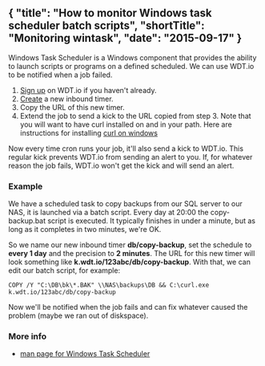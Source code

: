 {
  "title": "How to monitor Windows task scheduler batch scripts",
  "shortTitle": "Monitoring wintask",
  "date": "2015-09-17"
}
---
Windows Task Scheduler is a Windows component that provides the ability to launch scripts or programs on a defined scheduled. We can use WDT.io to be notified when a job failed.

1. [Sign up](https://wdt.io/signup) on WDT.io if you haven't already.
2. [Create](inbound_timer.html) a new inbound timer.
3. Copy the URL of this new timer.
4. Extend the job to send a kick to the URL copied from step 3.  Note that you will want to have curl installed on and in your path.  Here are instructions for installing [curl on windows](windows_curl.html)

Now every time cron runs your job, it'll also send a kick to WDT.io. This regular kick prevents WDT.io from sending an alert to you. If, for whatever reason the job fails, WDT.io won't get the kick and will send an alert.


### Example

We have a scheduled task to copy backups from our SQL server to our NAS, it is launched via a batch script.
Every day at 20:00 the copy-backup.bat script is executed. It typically finishes in under a minute, but as long as it completes in two minutes, we're OK.

So we name our new inbound timer **db/copy-backup**, set the schedule to **every 1 day** and the precision to **2 minutes**. The URL for this new timer will look something like **k.wdt.io/123abc/db/copy-backup**. With that, we can edit our batch script, for example:

```batch
COPY /Y "C:\DB\bk\*.BAK" \\NAS\backups\DB && C:\curl.exe k.wdt.io/123abc/db/copy-backup
```
Now we'll be notified when the job fails and can fix whatever caused the problem (maybe we ran out of diskspace).

### More info

- [man page for Windows Task Scheduler](http://windows.microsoft.com/en-ca/windows/schedule-task#1TC=windows-7)
